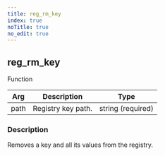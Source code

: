 ```yaml
---
title: reg_rm_key
index: true
noTitle: true
no_edit: true
---
```




<div class="vql_item"></div>


## reg_rm_key
<span class='vql_type label label-warning pull-right page-header'>Function</span>



<div class="vqlargs"></div>

Arg | Description | Type
----|-------------|-----
path|Registry key path.|string (required)

### Description

Removes a key and all its values from the registry.

